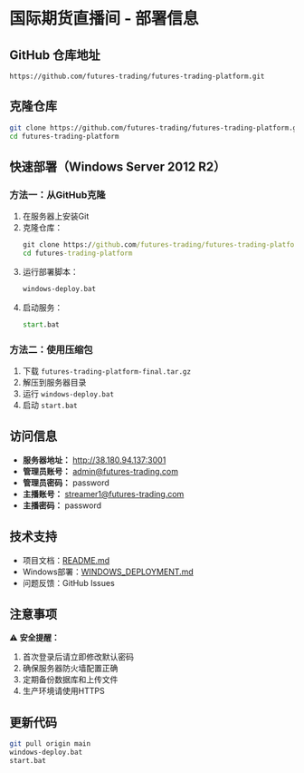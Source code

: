 # 国际期货直播间 - 部署信息

## GitHub 仓库地址
```
https://github.com/futures-trading/futures-trading-platform.git
```

## 克隆仓库
```bash
git clone https://github.com/futures-trading/futures-trading-platform.git
cd futures-trading-platform
```

## 快速部署（Windows Server 2012 R2）

### 方法一：从GitHub克隆
1. 在服务器上安装Git
2. 克隆仓库：
   ```cmd
   git clone https://github.com/futures-trading/futures-trading-platform.git
   cd futures-trading-platform
   ```
3. 运行部署脚本：
   ```cmd
   windows-deploy.bat
   ```
4. 启动服务：
   ```cmd
   start.bat
   ```

### 方法二：使用压缩包
1. 下载 `futures-trading-platform-final.tar.gz`
2. 解压到服务器目录
3. 运行 `windows-deploy.bat`
4. 启动 `start.bat`

## 访问信息
- **服务器地址：** http://38.180.94.137:3001
- **管理员账号：** admin@futures-trading.com
- **管理员密码：** password
- **主播账号：** streamer1@futures-trading.com
- **主播密码：** password

## 技术支持
- 项目文档：[README.md](README.md)
- Windows部署：[WINDOWS_DEPLOYMENT.md](WINDOWS_DEPLOYMENT.md)
- 问题反馈：GitHub Issues

## 注意事项
⚠️ **安全提醒：**
1. 首次登录后请立即修改默认密码
2. 确保服务器防火墙配置正确
3. 定期备份数据库和上传文件
4. 生产环境请使用HTTPS

## 更新代码
```bash
git pull origin main
windows-deploy.bat
start.bat

